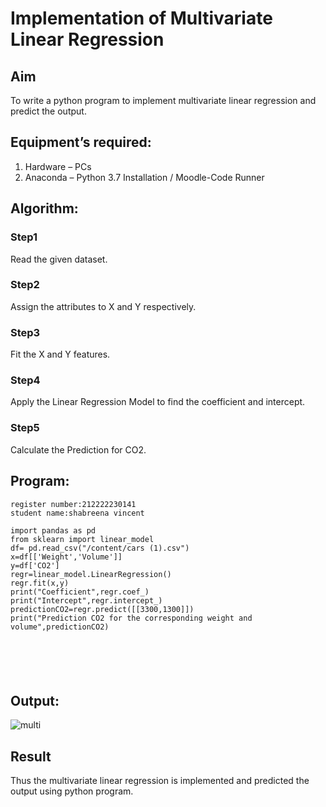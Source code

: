 # Implementation of Multivariate Linear Regression
## Aim
To write a python program to implement multivariate linear regression and predict the output.
## Equipment’s required:
1.	Hardware – PCs
2.	Anaconda – Python 3.7 Installation / Moodle-Code Runner
## Algorithm:
### Step1
Read the given dataset.
### Step2
Assign the attributes to X and Y respectively.
### Step3
Fit the X and Y features.
### Step4
Apply the Linear Regression Model to find the coefficient and intercept.
### Step5
Calculate the Prediction for CO2.
## Program:
```
register number:212222230141
student name:shabreena vincent

import pandas as pd
from sklearn import linear_model
df= pd.read_csv("/content/cars (1).csv")
x=df[['Weight','Volume']]
y=df['CO2']
regr=linear_model.LinearRegression()
regr.fit(x,y)
print("Coefficient",regr.coef_)
print("Intercept",regr.intercept_)
predictionCO2=regr.predict([[3300,1300]])
print("Prediction CO2 for the corresponding weight and volume",predictionCO2)






```
## Output:
![multi](https://github.com/shabreenavincent/Multivariate-Linear-Regression/assets/119475721/ba55d157-3ff1-4b3f-9059-1fe5ddeaead2)







## Result
Thus the multivariate linear regression is implemented and predicted the output using python program.

